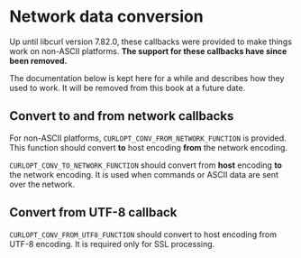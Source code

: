 # Network data conversion

Up until libcurl version 7.82.0, these callbacks were provided to make things
work on non-ASCII platforms. **The support for these callbacks have since been
removed.**

The documentation below is kept here for a while and describes how they used
to work. It will be removed from this book at a future date.

## Convert to and from network callbacks

For non-ASCII platforms, `CURLOPT_CONV_FROM_NETWORK_FUNCTION` is
provided. This function should convert **to** host encoding **from** the
network encoding.

`CURLOPT_CONV_TO_NETWORK_FUNCTION` should convert from **host** encoding
**to** the network encoding. It is used when commands or ASCII data are sent
over the network.

## Convert from UTF-8 callback

`CURLOPT_CONV_FROM_UTF8_FUNCTION` should convert to host encoding from UTF-8
encoding. It is required only for SSL processing.
